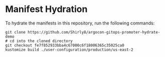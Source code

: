 # Manifest Hydration

To hydrate the manifests in this repository, run the following commands:

```shell
git clone https://github.com/Shirly8/argocon-gitops-promoter-hydrate-demo
# cd into the cloned directory
git checkout fe7f852933bba4c67000c6f18006365c35025ca0
kustomize build ./user-configuration/production/us-east-2
```
